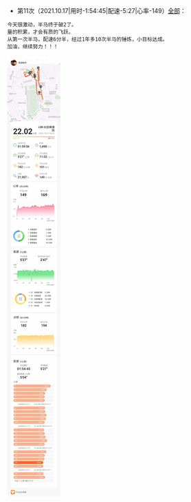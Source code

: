 - 第11次（2021.10.17|用时-1:54:45|配速-5:27|心率-149）[全部](./bm.md)： 
```markdown
今天很激动，半马终于破2了。
量的积累，才会有质的飞跃。
从第一次半马，配速6分半，经过1年多10次半马的锤炼，小目标达成。
加油，继续努力！！！
```  
![详情](./半马-20211017-149.jpg)

